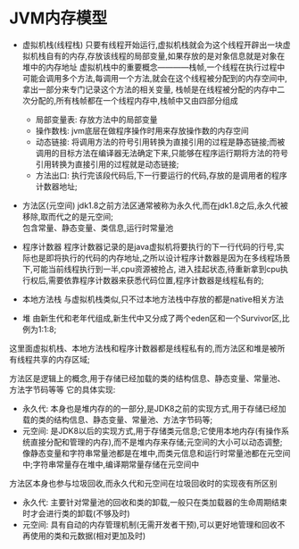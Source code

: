 # JVM内存模型
  - 虚拟机栈(线程栈)
    只要有线程开始运行,虚拟机栈就会为这个线程开辟出一块虚拟机栈自有的内存,存放该线程的局部变量,如果存放的是对象信息就是对象在堆中的内存地址
    虚拟机栈中的重要概念————栈帧,一个线程在执行过程中可能会调用多个方法,每调用一个方法,就会在这个线程被分配到的内存空间中,拿出一部分来专门记录这个方法的相关变量,
  栈帧是在线程被分配的内存中二次分配的,所有栈帧都在一个线程内存中,栈帧中又由四部分组成
    - 局部变量表: 存放方法中的局部变量
    - 操作数栈: jvm底层在做程序操作时用来存放操作数的内存空间
    - 动态链接: 将调用方法的符号引用转换为直接引用的过程是静态链接;而被调用的目标方法在编译器无法确定下来,只能够在程序运行期将方法的符号引用转换为直接引用的过程就是动态链接;
    - 方法出口: 执行完该段代码后,下一行要运行的代码,存放的是调用者的程序计数器地址;

  - 方法区(元空间)
    jdk1.8之前方法区通常被称为永久代,而在jdk1.8之后,永久代被移除,取而代之的是元空间;    
    包含常量、静态变量、类信息,运行时常量池

  - 程序计数器
    程序计数器记录的是java虚拟机将要执行的下一行代码的行号,实际也是即将执行的代码的内存地址,之所以设计程序计数器是因为在多线程场景下,可能当前线程执行到一半,cpu资源被抢占,
  进入挂起状态,待重新拿到cpu执行权后,需要依靠程序计数器来获悉代码位置,程序计数器是线程私有的;

  - 本地方法栈
    与虚拟机栈类似,只不过本地方法栈中存放的都是native相关方法

  - 堆
    由新生代和老年代组成,新生代中又分成了两个eden区和一个Survivor区,比例为1:1:8;

  这里面虚拟机栈、本地方法栈和程序计数器都是线程私有的,而方法区和堆是被所有线程共享的内存区域;
  
方法区是逻辑上的概念,用于存储已经加载的类的结构信息、静态变量、常量池、方法字节码等等
它的具体实现:
  - 永久代: 本身也是堆内存的的一部分,是JDK8之前的实现方式,用于存储已经加载的类的结构信息、静态变量、常量池、方法字节码等;
  - 元空间: 是JDK8以后的实现方式,用于存储类元信息;它使用本地内存(有操作系统直接分配和管理的内存),而不是堆内存来存储;元空间的大小可以动态调整;
像静态变量和字符串常量池都是在堆中,而类元信息和运行时常量池都在元空间中;字符串常量存在堆中,编译期常量存储在元空间中

方法区本身也参与垃圾回收,而永久代和元空间在垃圾回收时的实现夜有所区别
  - 永久代: 主要针对常量池的回收和类的卸载,一般只在类加载器的生命周期结束时才会进行类的卸载(不够及时)
  - 元空间: 具有自动的内存管理机制(无需开发者干预),可以更好地管理和回收不再使用的类和元数据(相对更加及时)